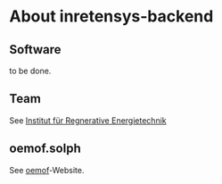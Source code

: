 # About inretensys-backend

## Software
to be done.

## Team
See [Institut für Regnerative Energietechnik](https://www.hs-nordhausen.de/forschung/inret/)

## oemof.solph
See [oemof](https://oemof.org)-Website.